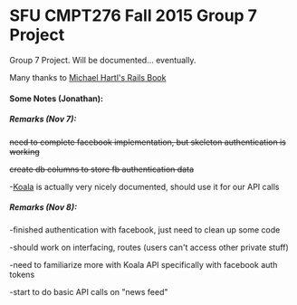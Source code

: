 # SFU CMPT276 Fall 2015 Group 7 Project

Group 7 Project. Will be documented... eventually.

Many thanks to [Michael Hartl's Rails Book](https://www.railstutorial.org/book/frontmatter)


#### Some Notes (Jonathan):

##### Remarks (Nov 7):

~~need to complete facebook implementation, but skeleton authentication is working~~

~~create db columns to store fb authentication data~~

-[Koala](https://github.com/arsduo/koala) is actually very nicely documented, should use it for our API calls


##### Remarks (Nov 8):

-finished authentication with facebook, just need to clean up some code

-should work on interfacing, routes (users can't access other private stuff)

-need to familiarize more with Koala API specifically with facebook auth tokens

-start to do basic API calls on "news feed"
